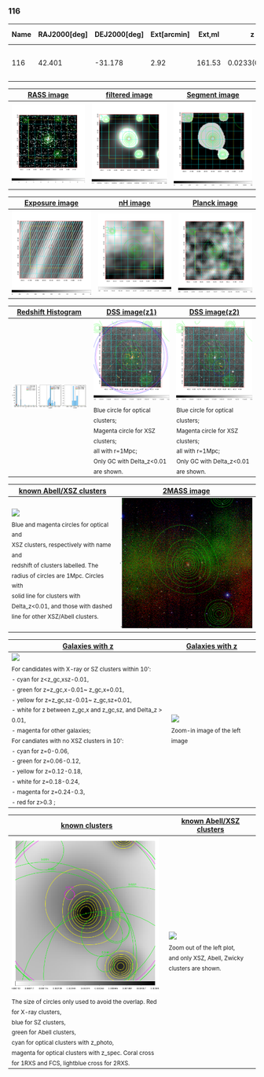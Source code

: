 <div STYLE="page-break-after: always;"></div>

### 116

|Name|RAJ2000[deg]|DEJ2000[deg] |Ext[arcmin]| Ext,ml | z | z_src| C|GC(XSZ,Delta_z<0.01)| GC(OPT,Delta_z<0.01)|GC| R_sig[arcmin] | R500[arcmin] | R500[Mpc]| CRsig[c/s] | CR500[c/s] |L500[1E44 erg/s]|F500[1E-12 erg/s/cm^2]| M500[1E14 Msun]|Tx[keV]|Cnt_sig|Beta|Rc[arcmin]|Comment|Alias|
|---|---|---|---|---|---|------|---|--------|---------|----------|---|---|---|---|---|---|---|---|---|---|---|---|---|---|
|116| 42.401| -31.178| 2.92| 161.53| 0.0233(0.005)| z1, z_xsz| B| MCXC| A, N| A, MCXC, N, SPI, XCS| 15.812| 20.810| 0.587| 0.454(0.058)| 0.479(0.062)| 0.095(0.008)| 7.731(0.688)| 0.59(0.03)| 1.56(0.05)| 199.9| 0.852(-0.075+0.082)| 5.683(-0.739+0.740)| -| k365|

|[RASS image](../image/116/116_img.pdf)|[filtered image](../image/116/116_fil.pdf)|[Segment image](../image/116/116_seg.pdf)|
|-------------------|--------------------|-------------------|
| <img src="../image/116/116_img.png" width="300">  | <img src="../image/116/116_fil.png" width="300">   | <img src="../image/116/116_seg.png" width="300">  |

|[Exposure image](../image/116/116_mex.pdf)| [nH image](../image/116/116_nh.pdf)| [Planck image](../image/116/116_p.pdf)|
|-------------------|--------------------|-------------------|
|<img src="../image/116/116_mex.png" width="300">   | <img src="../image/116/116_nh.png" width="300">    | <img src="../image/116/116_p.png" width="300"> |

|[Redshift Histogram](../image/116/116_zg.pdf) | [DSS image(z1)](../image/116/116_dss_z1.pdf)      |  [DSS image(z2)](../image/116/116_dss_z2.pdf)    |
|-------------------|--------------------|-------------------|
|<img src="../image/116/116_zg.png" width="300"> |<img src="../image/116/116_dss_z1.png" width="300"> <sub><br>Blue circle for optical clusters; <br>Magenta circle for XSZ clusters; <br>all with r=1Mpc; <br>Only GC with Delta_z<0.01 are shown. </sub>| <img src="../image/116/116_dss_z2.png" width="300"><sub><br>Blue circle for optical clusters; <br>Magenta circle for XSZ clusters; <br>all with r=1Mpc; <br>Only GC with Delta_z<0.01 are shown. </sub> |

|[known Abell/XSZ clusters](../image/116/116_m.pdf) | [2MASS image](../image/116/116_2mass.pdf)      |
|-------------------|-------------------|
|<img src=../image/116/116_m.png width="300"> <br><sub>Blue and magenta circles for optical and <br>XSZ clusters, respectively with name and <br>redshift of clusters labelled. The <br>radius of circles are 1Mpc. Circles with <br>solid line for clusters with <br>Delta_z<0.01, and those with dashed <br>line for other XSZ/Abell clusters.        </sub>|<img src="../image/116/116_2mass.png" width="300">  |

|[Galaxies with z](../image/116/116_opt_ned.pdf) |[Galaxies with z](../image/116/116_opt_ned_zoom.pdf) |
|-------------------|-------------------|
| <img src=../image/116/116_opt_ned.png width="300"> <br><sub> For candidates with X-ray or SZ clusters within 10': <br> - cyan for z<z_gc,xsz-0.01, <br> - green for z=z_gc,x-0.01~ z_gc,x+0.01, <br> - yellow for z=z_gc,sz-0.01~ z_gc,sz+0.01, <br> - white for z between z_gc,x and z_gc,sz, and Delta_z > 0.01, <br> - magenta for other galaxies; <br>For candiates with no XSZ clusters in 10': <br> - cyan for z=0-0.06, <br> - green for z=0.06-0.12, <br> - yellow for z=0.12-0.18, <br> - white for z=0.18-0.24, <br> - magenta for z=0.24-0.3, <br> - red for z>0.3 ;  </sub>|<img src=../image/116/116_opt_ned_zoom.png width="300">  <br><sub> Zoom-in image of the left image</sub>|

|[known clusters](../image/116/116_gc.pdf) |[known Abell/XSZ clusters](../image/116/116_gc_large.pdf) |
|-------------------|-------------------|
| <img src=../image/116/116_gc.png width="300"> <br><sub> The size of circles only used to avoid the overlap. Red for X-ray clusters, <br> blue for SZ clusters, <br> green for Abell clusters, <br> cyan for optical clusters with z_photo, <br> magenta for optical clusters with z_spec. Coral cross for 1RXS and FCS, lightblue cross for 2RXS. </sub>|<img src=../image/116/116_gc_large.png width="300"> <br><sub> Zoom out of the left plot, <br> and only XSZ, Abell, Zwicky clusters are shown. </sub> |



